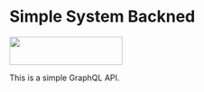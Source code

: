 # Simple System Backned

<img src="https://www.volaagency.com/wp-content/uploads/2019/01/logo-hor-e1549039855624.png" width="200" height="50">

This is a simple GraphQL API.